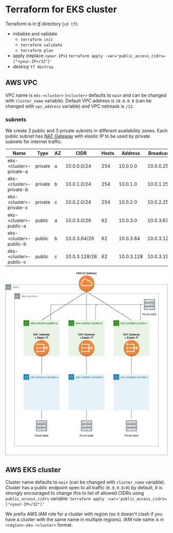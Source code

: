 # Terraform for EKS cluster

Terraform is in [tf](tf) directory (`cd tf`):
 - initialize and validate
   - `terraform init`
   - `terraform validate`
   - `terraform plan`
 - apply (replace `<your-IP>`) `terraform apply -var='public_access_cidrs=["<your-IP>/32"]'`
 - destroy `tf destroy`

## AWS VPC

VPC name is `eks-<cluster>` (`<cluster>` defaults to `main` and can be changed with `cluster_name` variable). Default
VPC address is `10.0.0.0` (can be changed with `vpc_address` variable) and VPC netmask is `/22`.

### subnets

We create 3 public and 3 private subnets in different availability zones. Each public subnet has
[NAT Gateway](https://docs.aws.amazon.com/vpc/latest/userguide/vpc-nat-gateway.html) with elastic IP to be used by
private subnets for internet traffic.

| Name                     | Type     | AZ | CIDR          | Hosts | Address    | Broadcast  | Host Min      | Host Max   |
|--------------------------|----------| -- |---------------|-------| ---------- |------------| ------------- |------------|
| eks-\<cluster>-private-a | private  | a  | 10.0.0.0/24   | 254   | 10.0.0.0   | 10.0.0.255 | 10.0.0.1      | 10.0.0.254 |
| eks-\<cluster>-private-b | private  | b  | 10.0.1.0/24   | 254   | 10.0.1.0   | 10.0.1.255 | 10.0.1.1      | 10.0.1.254 |
| eks-\<cluster>-private-c | private  | c  | 10.0.2.0/24   | 254   | 10.0.2.0   | 10.0.2.255 | 10.0.2.1      | 10.0.2.254 |
| eks-\<cluster>-public-a  | public   | a  | 10.0.3.0/26   | 62    | 10.0.3.0   | 10.0.3.63  | 10.0.3.1      | 10.0.3.62  |
| eks-\<cluster>-public-b  | public   | b  | 10.0.3.64/26  | 62    | 10.0.3.64  | 10.0.3.127 | 10.0.3.65     | 10.0.3.126 |
| eks-\<cluster>-public-c  | public   | c  | 10.0.3.128/26 | 62    | 10.0.3.128 | 10.0.3.191 | 10.0.3.129    | 10.0.3.190 |


<p align="center">
  <img alt="eks cluster diagram" src="docs/images/eks-cluster.png">
</p>

## AWS EKS cluster

Cluster name defaults to `main` (can be changed with `cluster_name` variable). Cluster has a public endpoint open to all 
traffic (`0.0.0.0/0`) by default, it is strongly encouraged to change this to list of allowed CIDRs using
`public_access_cidrs` variable: `terraform apply -var='public_access_cidrs=["<your-IP>/32"]'`

We prefix AWS IAM role for a cluster with region (so it doesn't clash if you have a cluster with the same name in
multiple regions). IAM role name is in `<region>-eks-<cluster>` format.
